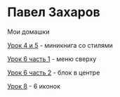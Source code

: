 # Павел Захаров
Мои домашки

[Урок 4 и 5](https://pavelzaharov1987.github.io/lesson%204/minibook/) - миникнига со стилями

[Урок 6 часть 1](https://pavelzaharov1987.github.io/lesson%206%20part%201/) - меню сверху

[Урок 6 часть 2](https://pavelzaharov1987.github.io/lesson%206%20part%202/) - блок в центре

[Урок 8](https://pavelzaharov1987.github.io/lesson%208/) - 6 иконок
